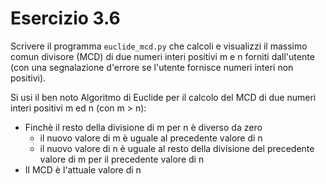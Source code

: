 # Esercizio 3.6
Scrivere il programma `euclide_mcd.py` che calcoli e visualizzi il massimo comun divisore (MCD) di due numeri interi positivi m e n forniti dall'utente (con una segnalazione d'errore se l'utente fornisce numeri interi non positivi).

Si usi il ben noto Algoritmo di Euclide per il calcolo del MCD di due numeri interi positivi m ed n (con m > n):
* Finchè il resto della divisione di m per n è diverso da zero
    * il nuovo valore di m è uguale al precedente valore di n
    * il nuovo valore di n è uguale al resto della divisione del precedente valore di m per il precedente valore di n
* Il MCD è l'attuale valore di n

